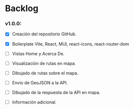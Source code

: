 # Backlog 

### v1.0.0:  
  - [x] Creación del repositorio GitHub.  
  - [x] Boilerplate Vite, React, MUI, react-icons, react-router-dom  
  - [ ] Vistas Home y Acerca De.  
  - [ ] Visualización de rutas en mapa.  
  - [ ] Dibujado de rutas sobre el mapa.  
  - [ ] Envio de GeoJSON a la API.  
  - [ ] Dibujado de la respuesta de la API en mapa.  
  - [ ] Información adicional.  
  